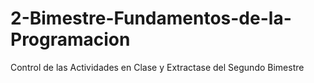 # 2-Bimestre-Fundamentos-de-la-Programacion
Control de las Actividades en Clase y Extractase del Segundo Bimestre
